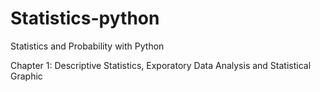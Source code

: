 # Statistics-python
Statistics and Probability with Python

Chapter 1: Descriptive Statistics, Exporatory Data Analysis and Statistical Graphic

